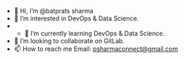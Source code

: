 - 👋 Hi, I’m @batprats sharma
- 👀 I’m interested in DevOps & Data Science.
- - 🌱 I’m currently learning DevOps & Data Science.
- 💞️ I’m looking to collaborate on GitLab.
- 📫 How to reach me Email: psharmaconnect@gmail.com

<!---
batprats/batprats is a ✨ special ✨ repository because its `README.md` (this file) appears on your GitHub profile.
You can click the Preview link to take a look at your changes.
--->
